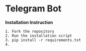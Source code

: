 # Telegram Bot

**Installation Instruction**
```
1. Fork the repository
2. Run the installation script
3. pip install -r requirements.txt
4. 
```
